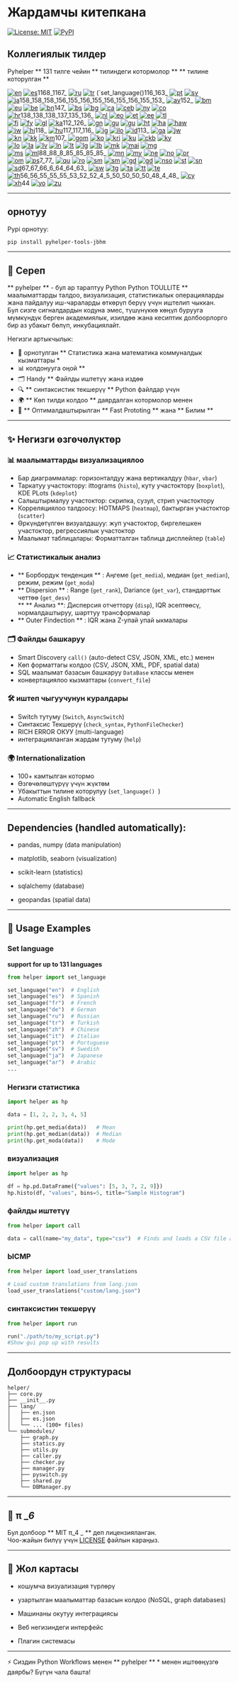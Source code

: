 # Жардамчы китепкана

[![License: MIT](https://img.shields.io/badge/License-MIT-yellow.svg)](LICENSE) [![PyPI](https://img.shields.io/pypi/v/pyhelper-tools-jbhm?style=for-the-badge&label=PyPI&color=blue)](https://pypi.org/project/pyhelper-tools-jbhm/)

## Коллегиялык тилдер

Pyhelper ** 131 тилге чейин ** тилиндеги котормолор ** ** тилине которулган **

[![en](https://img.shields.io/badge/lang-en-red.svg)](readme/README.md) [![es](https://img.shields.io/badge/lang-es-yellow.svg)](readme/README.es.md)1168_1167_ [![ru](https://img.shields.io/badge/lang-ru-purple.svg)](readme/README.ru.md) [![tr](https://img.shields.io/badge/lang-tr-orange.svg)](readme/README.tr.md) (`set_language()116_163_ [![pt](https://img.shields.io/badge/lang-pt-brightgreen.svg)](readme/README.pt.md) [![sv](https://img.shields.io/badge/lang-sv-blue.svg)](readme/README.sv.md)  
[![ja](https://img.shields.io/badge/lang-ja-red.svg)](readme/README.ja.md)158_158_158_156_155_156_155_156_155_156_155_153_ [![ay](https://img.shields.io/badge/lang-ay-brown.svg)](readme/README.ay.md)152_ [![bm](https://img.shields.io/badge/lang-bm-darkgreen.svg)](readme/README.bm.md)  
[![eu](https://img.shields.io/badge/lang-eu-pink.svg)](readme/README.eu.md) [![be](https://img.shields.io/badge/lang-be-darkblue.svg)](readme/README.be.md) [![bn](https://img.shields.io/badge/lang-bn-teal.svg)](readme/README.bn.md)147_ [![bs](https://img.shields.io/badge/lang-bs-purple.svg)](readme/README.bm.md) [![bg](https://img.shields.io/badge/lang-bg-green.svg)](readme/README.bg.md) [![ca](https://img.shields.io/badge/lang-ca-yellow.svg)](readme/README.ca.md) [![ceb](https://img.shields.io/badge/lang-ceb-blue.svg)](readme/README.ceb.md) [![ny](https://img.shields.io/badge/lang-ny-red.svg)](readme/README.ny.md) [![co](https://img.shields.io/badge/lang-co-green.svg)](readme/README.co.md)  
[![hr](https://img.shields.io/badge/lang-hr-blue.svg)](readme/README.hr.md)138_138_138_137_135_136_ [![nl](https://img.shields.io/badge/lang-nl-orange.svg)](readme/README.nl.md) [![eo](https://img.shields.io/badge/lang-eo-green.svg)](readme/README.eo.md) [![et](https://img.shields.io/badge/lang-et-blue.svg)](readme/README.et.md) [![ee](https://img.shields.io/badge/lang-ee-red.svg)](readme/README.ee.md) [![tl](https://img.shields.io/badge/lang-tl-purple.svg)](readme/README.tl.md)  
[![fi](https://img.shields.io/badge/lang-fi-blue.svg)](readme/README.fi.md) [![fy](https://img.shields.io/badge/lang-fy-orange.svg)](readme/README.fy.md) [![gl](https://img.shields.io/badge/lang-gl-green.svg)](readme/README.gl.md) [![ka](https://img.shields.io/badge/lang-ka-red.svg)](readme/README.ka.md)112_126_ [![gn](https://img.shields.io/badge/lang-gn-purple.svg)](readme/README.gn.md) [![gu](https://img.shields.io/badge/lang-gu-orange.svg)](readme/README.gu.md) [![gu](https://img.shields.io/badge/lang-gu-orange.svg)](readme/README.gu.md) [![ht](https://img.shields.io/badge/lang-ht-green.svg)](readme/README.ht.md) [![ha](https://img.shields.io/badge/lang-ha-blue.svg)](readme/README.ha.md) [![haw](https://img.shields.io/badge/lang-haw-red.svg)](readme/README.haw.md)  
[![iw](https://img.shields.io/badge/lang-iw-purple.svg)](readme/README.iw.md) [![hi](https://img.shields.io/badge/lang-hi-orange.svg)](readme/README.hi.md)118_ [![hu](https://img.shields.io/badge/lang-hu-blue.svg)](readme/README.hu.md)117_117_116_ [![ig](https://img.shields.io/badge/lang-ig-purple.svg)](readme/README.ig.md) [![ilo](https://img.shields.io/badge/lang-ilo-orange.svg)](readme/README.ilo.md) [![id](https://img.shields.io/badge/lang-id-green.svg)](readme/README.id.md)113_ [![ga](https://img.shields.io/badge/lang-ga-blue.svg)](readme/README.ga.md) [![jw](https://img.shields.io/badge/lang-jw-red.svg)](readme/README.jw.md)  
[![kn](https://img.shields.io/badge/lang-kn-purple.svg)](readme/README.kn.md) [![kk](https://img.shields.io/badge/lang-kk-orange.svg)](readme/README.kk.md) [![km](https://img.shields.io/badge/lang-km-green.svg)](readme/README.km.md)107_ [![gom](https://img.shields.io/badge/lang-gom-red.svg)](readme/README.gom.md) [![ko](https://img.shields.io/badge/lang-ko-purple.svg)](readme/README.ko.md) [![kri](https://img.shields.io/badge/lang-kri-orange.svg)](readme/README.kri.md) [![ku](https://img.shields.io/badge/lang-ku-green.svg)](readme/README.ku.md) [![ckb](https://img.shields.io/badge/lang-ckb-blue.svg)](readme/README.ckb.md) [![ky](https://img.shields.io/badge/lang-ky-red.svg)](readme/README.ky.md)  
[![lo](https://img.shields.io/badge/lang-lo-purple.svg)](readme/README.lo.md) [![la](https://img.shields.io/badge/lang-la-orange.svg)](readme/README.la.md) [![lv](https://img.shields.io/badge/lang-lv-green.svg)](readme/README.lv.md) [![ln](https://img.shields.io/badge/lang-ln-blue.svg)](readme/README.ln.md) [![lt](https://img.shields.io/badge/lang-lt-red.svg)](readme/README.lt.md) [![lg](https://img.shields.io/badge/lang-lg-purple.svg)](readme/README.lg.md) [![lb](https://img.shields.io/badge/lang-lb-orange.svg)](readme/README.lb.md) [![mk](https://img.shields.io/badge/lang-mk-green.svg)](readme/README.mk.md) [![mai](https://img.shields.io/badge/lang-mai-blue.svg)](readme/README.mai.md) [![mg](https://img.shields.io/badge/lang-mg-red.svg)](readme/README.mg.md)  
[![ms](https://img.shields.io/badge/lang-ms-purple.svg)](readme/README.ms.md) [![ml](https://img.shields.io/badge/lang-ml-orange.svg)](readme/README.ml.md)88_88_8_85_85_85_85_ [![mn](https://img.shields.io/badge/lang-mn-orange.svg)](readme/README.mn.md) [![my](https://img.shields.io/badge/lang-my-green.svg)](readme/README.my.md) [![ne](https://img.shields.io/badge/lang-ne-blue.svg)](readme/README.ne.md) [![no](https://img.shields.io/badge/lang-no-red.svg)](readme/README.no.md) [![or](https://img.shields.io/badge/lang-or-purple.svg)](readme/README.or.md)  
[![om](https://img.shields.io/badge/lang-om-orange.svg)](readme/README.om.md) [![ps](https://img.shields.io/badge/lang-ps-green.svg)](readme/README.ps.md)7_77_ [![qu](https://img.shields.io/badge/lang-qu-red.svg)](readme/README.qu.md) [![ro](https://img.shields.io/badge/lang-ro-purple.svg)](readme/README.ro.md) [![sm](https://img.shields.io/badge/lang-sm-orange.svg)](readme/README.sm.md) [![sm](https://img.shields.io/badge/lang-sm-orange.svg)](readme/README.sm.md) [![gd](https://img.shields.io/badge/lang-gd-blue.svg)](readme/README.gd.md) [![gd](https://img.shields.io/badge/lang-gd-blue.svg)](readme/README.gd.md) [![nso](https://img.shields.io/badge/lang-nso-red.svg)](readme/README.nso.md) [![st](https://img.shields.io/badge/lang-st-purple.svg)](readme/README.st.md) [![sn](https://img.shields.io/badge/lang-sn-orange.svg)](readme/README.sn.md)  
[![sd](https://img.shields.io/badge/lang-sd-green.svg)](readme/README.sd.md)67_67_66_6_64_64_63_ [![sw](https://img.shields.io/badge/lang-sw-blue.svg)](readme/README.sw.md) [![tg](https://img.shields.io/badge/lang-tg-red.svg)](readme/README.tg.md) [![ta](https://img.shields.io/badge/lang-ta-purple.svg)](readme/README.ta.md) [![tt](https://img.shields.io/badge/lang-tt-orange.svg)](readme/README.tt.md) [![te](https://img.shields.io/badge/lang-te-green.svg)](readme/README.te.md)  
[![th](https://img.shields.io/badge/lang-th-blue.svg)](readme/README.th.md)56_56_55_55_55_53_52_52_4_5_50_50_50_50_48_4_48_ [![cy](https://img.shields.io/badge/lang-cy-blue.svg)](readme/README.cy.md)  
[![xh](https://img.shields.io/badge/lang-xh-red.svg)](readme/README.xh.md)44 [![yo](https://img.shields.io/badge/lang-yo-orange.svg)](readme/README.yo.md) [![zu](https://img.shields.io/badge/lang-zu-green.svg)](readme/README.zu.md)

---


## орнотуу

Pypi орнотуу:

```bash
pip install pyhelper-tools-jbhm
```

---

## 📖 Сереп

** pyhelper ** - бул ар тараптуу Python Python TOULLITE ** маалыматтарды талдоо, визуализация, статистикалык операцияларды жана пайдалуу иш-чараларды өткөрүп берүү үчүн иштелип чыккан.  
Бул сизге сигналдардын кодуна эмес, түшүнүккө көңүл бурууга мүмкүндүк берген академиялык, изилдөө жана кесиптик долбоорлорго бир аз убакыт бөлүп, инкубациялайт.

Негизги артыкчылык:
- 🧮 орнотулган ** Статистика жана математика коммуналдык кызматтары *
- 📊 колдонууга оңой **
- 🗂 Handy ** Файлды иштетүү жана издөө
- 🔍 ** синтаксистик текшерүү ** Python файлдар үчүн
- 🌍 ** Көп тилди колдоо ** даярдалган котормолор менен
- 🚀 ** Оптималдаштырылган ** Fast Prototing ** жана ** Билим **

---

## ✨ Негизги өзгөчөлүктөр

### 📊 маалыматтарды визуализациялоо
- Бар диаграммалар: горизонталдуу жана вертикалдуу (`hbar`, `vbar`)  
- Таркатуу участоктору: ittograms (`histo`), куту участоктору (`boxplot`), KDE PLots (`kdeplot`)  
- Салыштырмалуу участоктор: скрипка, сузул, стрип участоктору  
- Корреляциялоо талдоосу: HOTMAPS (`heatmap`), бактырган участоктор (`scatter`)  
- Өркүндөтүлгөн визуалдашуу: жуп участоктор, биргелешкен участоктор, регрессиялык участоктор  
- Маалымат таблицалары: Форматталган таблица дисплейлер (`table`)  

### 📈 Статистикалык анализ
- ** Борбордук тенденция ** : Аңгеме (`get_media`), медиан (`get_median`), режим, режим (`get_moda`)  
- ** Dispersion ** : Range (`get_rank`), Dariance (`get_var`), стандарттык четтөө (`get_desv`)  
** ** Анализ **: Дисперсия отчеттору (`disp`), IQR эсептөөсү, нормалдаштыруу, шарттуу трансформалар  
- ** Outer Findection ** : IQR жана Z-упай упай ыкмалары  

### 🗂️ Файлды башкаруу
- Smart Discovery `call()` (auto-detect CSV, JSON, XML, etc.) менен  
- Көп форматтагы колдоо (CSV, JSON, XML, PDF, spatial data)  
- SQL маалымат базасын башкаруу `DataBase` классы менен  
- конвертациялоо кызматтары (`convert_file`)  

### 🛠️ иштеп чыгуучунун куралдары
- Switch тутуму (`Switch`, `AsyncSwitch`)  
- Синтаксис Текшерүү (`check_syntax`, `PythonFileChecker`)  
- RICH ERROR ОКУУ (multi-language)  
- интеграцияланган жардам тутуму (`help`)  

### 🌍 Internationalization
- 100+ камтылган котормо  
- Өзгөчөлөштүрүү үчүн жүктөм  
- Убакыттын тилине которулуу (`set_language() `)  
- Automatic English fallback  

---

## Dependencies (handled automatically):

- pandas, numpy (data manipulation)

- matplotlib, seaborn (visualization)

- scikit-learn (statistics)

- sqlalchemy (database)

- geopandas (spatial data)

---

## 🔧 Usage Examples

### Set language 

**support for up to 131 languages** 
```python
from helper import set_language

set_language("en")  # English
set_language("es")  # Spanish
set_language("fr")  # French
set_language("de")  # German
set_language("ru")  # Russian
set_language("tr")  # Turkish
set_language("zh")  # Chinese
set_language("it")  # Italian
set_language("pt")  # Portuguese
set_language("sv")  # Swedish
set_language("ja")  # Japanese
set_language("ar")  # Arabic
...
```


### Негизги статистика
```python
import helper as hp

data = [1, 2, 2, 3, 4, 5]

print(hp.get_media(data))   # Mean
print(hp.get_median(data))  # Median
print(hp.get_moda(data))    # Mode
```

### визуализация
```python
import helper as hp

df = hp.pd.DataFrame({"values": [5, 3, 7, 2, 9]})
hp.histo(df, "values", bins=5, title="Sample Histogram")
```

### файлды иштетүү
```python
from helper import call

data = call(name="my_data", type="csv")  # Finds and loads a CSV file automatically
```

### ЫСМР
```python
from helper import load_user_translations

# Load custom translations from lang.json
load_user_translations("custom/lang.json")
```

### синтаксистин текшерүү
```python
from helper import run

run("./path/to/my_script.py")
#Show gui pop up with results
```

---

## Долбоордун структурасы

```
helper/
├── core.py
├── __init__.py
├── lang/
│   ├── en.json
│   ├── es.json
│   └── ... (100+ files)
└── submodules/
    ├── graph.py
    ├── statics.py
    ├── utils.py
    ├── caller.py
    ├── checker.py
    ├── manager.py
    ├── pyswitch.py
    ├── shared.py
    └── DBManager.py
```

---

## 📜 π __6_

Бул долбоор ** MIT π_4 _ ** деп лицензияланган.  
Чоо-жайын билүү үчүн [LICENSE](LICENSE) файлын караңыз.

---

## 🔮 Жол картасы

- кошумча визуализация түрлөрү

- узартылган маалыматтар базасын колдоо (NoSQL, graph databases)

- Машинаны окутуу интеграциясы

- Веб негизиндеги интерфейс

- Плагин системасы

---

⚡ Сиздин Python Workflows менен ** pyhelper ** * менен иштөөңүзгө даярбы? Бүгүн чала башта!